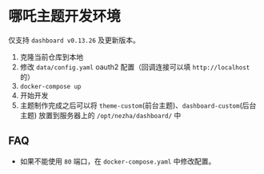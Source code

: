 # 哪吒主题开发环境

仅支持 `dashboard v0.13.26` 及更新版本。

1. 克隆当前仓库到本地
2. 修改 `data/config.yaml` oauth2 配置（回调连接可以填 `http://localhost` 的）
3. `docker-compose up`
4. 开始开发
5. 主题制作完成之后可以将 `theme-custom`(前台主题)、`dashboard-custom`(后台主题) 放置到服务器上的 `/opt/nezha/dashboard/` 中

## FAQ

- 如果不能使用 `80` 端口，在 `docker-compose.yaml` 中修改配置。
